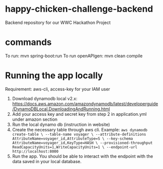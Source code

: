 # happy-chicken-challenge-backend
Backend repository for our WWC Hackathon Project

# commands
To run: mvn spring-boot:run
To run openAPIgen: mvn clean compile

# Running the app locally
Requirement: aws-cli, access-key for your IAM user
1. Download dynamodb local v2.x: https://docs.aws.amazon.com/amazondynamodb/latest/developerguide/DynamoDBLocal.DownloadingAndRunning.html
2. Add your access key and secret key from step 2 in application.yml under amazon section
3. Run the local dynamo db (instruction in website)
4. Create the necessary table through aws cli. Example:
   `aws dynamodb create-table \
   --table-name voyager \
   --attribute-definitions AttributeName=voyager_id,AttributeType=S \
   --key-schema AttributeName=voyager_id,KeyType=HASH \
   --provisioned-throughput ReadCapacityUnits=1,WriteCapacityUnits=1 \
   --endpoint-url http://localhost:8000`
5. Run the app. You should be able to interact with the endpoint with the data saved in your local database.